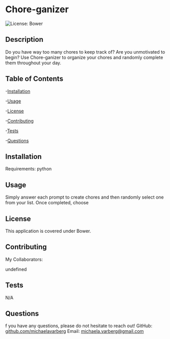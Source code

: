 
  # Chore-ganizer
![License: Bower](https://img.shields.io/badge/License-MIT-green.svg)
  ## Description
  
Do you have way too many chores to keep track of? Are you unmotivated to begin? Use Chore-ganizer to organize your chores and randomly complete them throughout your day. 

  ## Table of Contents
  
  -[Installation](#installation)   

  -[Usage](#usage) 

  -[License](#license)  

  -[Contributing](#contributing)   

  -[Tests](#tests)   

  -[Questions](#questions)  
  
  
  ## Installation
  
  Requirements: python

  ## Usage
    
Simply answer each prompt to create chores and then randomly select one from your list. Once completed, choose 

  ## License
  
  This application is covered under Bower.

  ## Contributing
  
  My Collaborators:

undefined

  ## Tests

N/A

  ## Questions

f you have any questions, please do not hesitate to reach out! 
GitHub: [github.com/michaelavarberg](https://github.com/michaelavarberg)
Email: [michaela.varberg@gmail.com](mailto:michaela.varberg@gmail.com)
